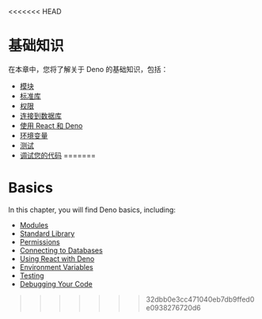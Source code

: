 <<<<<<< HEAD
# 基础知识

在本章中，您将了解关于 Deno 的基础知识，包括：

- [模块](./basics/modules.md)
- [标准库](./basics/standard_library.md)
- [权限](./basics/permissions.md)
- [连接到数据库](./basics/connecting_to_databases.md)
- [使用 React 和 Deno](./basics/react.md)
- [环境变量](./basics/env_variables.md)
- [测试](./basics/testing.md)
- [调试您的代码](./basics/debugging_your_code.md)
=======
# Basics

In this chapter, you will find Deno basics, including:

- [Modules](./basics/modules.md)
- [Standard Library](./basics/standard_library.md)
- [Permissions](./basics/permissions.md)
- [Connecting to Databases](./basics/connecting_to_databases.md)
- [Using React with Deno](./basics/react.md)
- [Environment Variables](./basics/env_variables.md)
- [Testing](./basics/testing.md)
- [Debugging Your Code](./basics/debugging_your_code.md)
>>>>>>> 32dbb0e3cc471040eb7db9ffed0e0938276720d6
